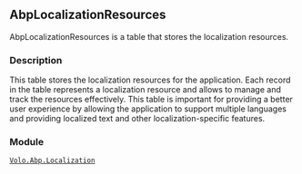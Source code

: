 ## AbpLocalizationResources

AbpLocalizationResources is a table that stores the localization resources.

### Description

This table stores the localization resources for the application. Each record in the table represents a localization resource and allows to manage and track the resources effectively. This table is important for providing a better user experience by allowing the application to support multiple languages and providing localized text and other localization-specific features.

### Module

[`Volo.Abp.Localization`](../../../Localization.md)